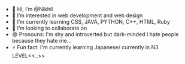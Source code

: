 - 👋 Hi, I’m @Nikhil
- 👀 I’m interested in web development and web design 
- 🌱 I’m currently learning CSS, JAVA, PYTHON, C++, HTML, Ruby
- 💞️ I’m looking to collaborate on 
- 😄 Pronouns: I'm shy and introverted but dark-minded I hate people because they hate me...
- ⚡ Fun fact: I'm currently learning Japanese/ currently in N3 LEVEL<<..>>
<!---
pppppxxyyzz/pppppxxyyzz is a ✨ special ✨ repository because its `README.md` (this file) appears on your GitHub profile.
You can click the Preview link to take a look at your changes.
--->
